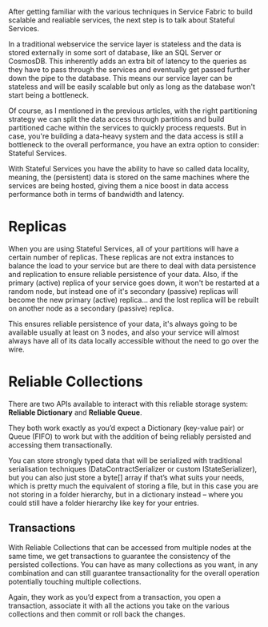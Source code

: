After getting familiar with the various techniques in Service Fabric to build scalable and realiable services, the next step is to talk about Stateful Services.

In a traditional webservice the service layer is stateless and the data is stored externally in some sort of database, like an SQL Server or CosmosDB. This inherently adds an extra bit of latency to the queries as they have to pass through the services and eventually get passed further down the pipe to the database. This means our service layer can be stateless and will be easily scalable but only as long as the database won't start being a bottleneck.

Of course, as I mentioned in the previous articles, with the right partitioning strategy we can split the data access through partitions and build partitioned cache within the services to quickly process requests.
But in case, you're building a data-heavy system and the data access is still a bottleneck to the overall performance, you have an extra option to consider: Stateful Services.

With Stateful Services you have the ability to have so called data locality, meaning, the (persistent) data is stored on the same machines where the services are being hosted, giving them a nice boost in data access performance both in terms of bandwidth and latency.

# Replicas

When you are using Stateful Services, all of your partitions will have a certain number of replicas. These replicas are not extra instances to balance the load to your service but are there to deal with data persistence and replication to ensure reliable persistence of your data. Also, if the primary (active) replica of your service goes down, it won't be restarted at a random node, but instead one of it's secondary (passive) replicas will become the new primary (active) replica... and the lost replica will be rebuilt on another node as a secondary (passive) replica.

This ensures reliable persistence of your data, it's always going to be available usually at least on 3 nodes, and also your service will almost always have all of its data locally accessible without the need to go over the wire.

# Reliable Collections

There are two APIs available to interact with this reliable storage system: **Reliable Dictionary** and **Reliable Queue**.

They both work exactly as you’d expect a Dictionary (key-value pair) or Queue (FIFO) to work but with the addition of being reliably persisted and accessing them transactionally.

You can store strongly typed data that will be serialized with traditional serialisation techniques (DataContractSerializer or custom IStateSerializer), but you can also just store a byte[] array if that’s what suits your needs, which is pretty much the equivalent of storing a file, but in this case you are not storing in a folder hierarchy, but in a dictionary instead – where you could still have a folder hierarchy like key for your entries.

## Transactions

With Reliable Collections that can be accessed from multiple nodes at the same time, we get transactions to guarantee the consistency of the persisted collections. You can have as many collections as you want, in any combination and can still guarantee transactionality for the overall operation potentially touching multiple collections.

Again, they work as you’d expect from a transaction, you open a transaction, associate it with all the actions you take on the various collections and then commit or roll back the changes.